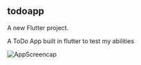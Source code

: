 ## todoapp

A new Flutter project.

A ToDo App built in flutter to test my abilities 


![AppScreencap](https://user-images.githubusercontent.com/92722256/218797697-bb022764-b3e4-44c2-adb1-cdf4729827e1.png)

